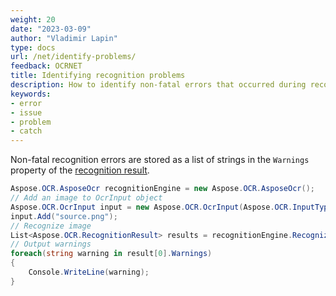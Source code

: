 ```yaml
---
weight: 20
date: "2023-03-09"
author: "Vladimir Lapin"
type: docs
url: /net/identify-problems/
feedback: OCRNET
title: Identifying recognition problems
description: How to identify non-fatal errors that occurred during recognition.
keywords:
- error
- issue
- problem
- catch
---
```


Non-fatal recognition errors are stored as a list of strings in the `Warnings` property of the [recognition result](https://reference.aspose.com/ocr/net/aspose.ocr/recognitionresult/).

```csharp
Aspose.OCR.AsposeOcr recognitionEngine = new Aspose.OCR.AsposeOcr();
// Add an image to OcrInput object
Aspose.OCR.OcrInput input = new Aspose.OCR.OcrInput(Aspose.OCR.InputType.SingleImage);
input.Add("source.png");
// Recognize image
List<Aspose.OCR.RecognitionResult> results = recognitionEngine.Recognize(input);
// Output warnings
foreach(string warning in result[0].Warnings)
{
	Console.WriteLine(warning);
}
```
